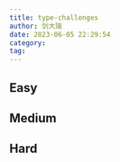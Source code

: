 ```yaml
---
title: type-challenges
author: 剑大瑞
date: 2023-06-05 22:29:54
category:
tag:
---
```


## Easy

## Medium

## Hard